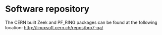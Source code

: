 # Software repository

The CERN built Zeek and PF_RING packages can be found at the following location: <http://linuxsoft.cern.ch/repos/bro7-qa/>
